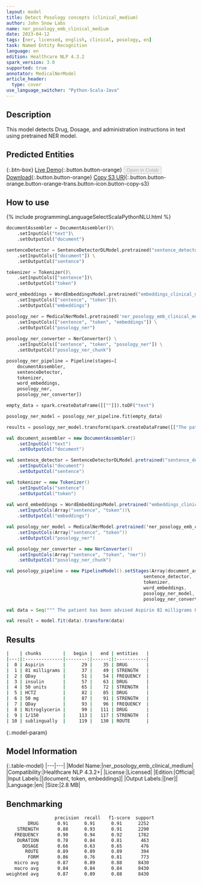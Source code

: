 ```yaml
---
layout: model
title: Detect Posology concepts (clinical_medium)
author: John Snow Labs
name: ner_posology_emb_clinical_medium
date: 2023-04-12
tags: [ner, licensed, english, clinical, posology, en]
task: Named Entity Recognition
language: en
edition: Healthcare NLP 4.3.2
spark_version: 3.0
supported: true
annotator: MedicalNerModel
article_header:
  type: cover
use_language_switcher: "Python-Scala-Java"
---
```


## Description

This model detects Drug, Dosage, and administration instructions in text using pretrained NER model.

## Predicted Entities



{:.btn-box}
[Live Demo](https://demo.johnsnowlabs.com/healthcare/NER_POSOLOGY/){:.button.button-orange}
<button class="button button-orange" disabled>Open in Colab</button>
[Download](https://s3.amazonaws.com/auxdata.johnsnowlabs.com/clinical/models/ner_posology_emb_clinical_medium_en_4.3.2_3.0_1681315841950.zip){:.button.button-orange}
[Copy S3 URI](s3://auxdata.johnsnowlabs.com/clinical/models/ner_posology_emb_clinical_medium_en_4.3.2_3.0_1681315841950.zip){:.button.button-orange.button-orange-trans.button-icon.button-copy-s3}

## How to use



<div class="tabs-box" markdown="1">
{% include programmingLanguageSelectScalaPythonNLU.html %}

```python
documentAssembler = DocumentAssembler()\
    .setInputCol("text")\
    .setOutputCol("document")

sentenceDetector = SentenceDetectorDLModel.pretrained("sentence_detector_dl_healthcare","en","clinical/models") \
    .setInputCols(["document"]) \
    .setOutputCol("sentence") 

tokenizer = Tokenizer()\
    .setInputCols(["sentence"])\
    .setOutputCol("token")

word_embeddings = WordEmbeddingsModel.pretrained("embeddings_clinical_medium", "en", "clinical/models")\
    .setInputCols(["sentence", "token"])\
    .setOutputCol("embeddings")

posology_ner = MedicalNerModel.pretrained('ner_posology_emb_clinical_medium' , "en",  "clinical/models") \
    .setInputCols(["sentence", "token", "embeddings"]) \
    .setOutputCol("posology_ner")
    
posology_ner_converter = NerConverter() \
    .setInputCols(["sentence", "token", "posology_ner"]) \
    .setOutputCol("posology_ner_chunk")

posology_ner_pipeline = Pipeline(stages=[
    documentAssembler, 
    sentenceDetector,
    tokenizer,
    word_embeddings,
    posology_ner,
    posology_ner_converter])

empty_data = spark.createDataFrame([[""]]).toDF("text")

posology_ner_model = posology_ner_pipeline.fit(empty_data)

results = posology_ner_model.transform(spark.createDataFrame([["The patient has been advised Aspirin 81 milligrams QDay. insulin 50 units in a.m. HCTZ 50 mg QDay. Nitroglycerin 1/150 sublingually."]]).toDF("text"))
```
```scala
val document_assembler = new DocumentAssembler()
    .setInputCol("text")
    .setOutputCol("document")

val sentence_detector = SentenceDetectorDLModel.pretrained("sentence_detector_dl_healthcare","en","clinical/models")
    .setInputCols("document")
    .setOutputCol("sentence")

val tokenizer = new Tokenizer()
    .setInputCols("sentence")
    .setOutputCol("token")
    
val word_embeddings = WordEmbeddingsModel.pretrained("embeddings_clinical_medium", "en", "clinical/models")\
    .setInputCols(Array("sentence", "token"))\
    .setOutputCol("embeddings")

val posology_ner_model = MedicalNerModel.pretrained('ner_posology_emb_clinical_large' "en", "clinical/models")
    .setInputCols(Array("sentence", "token"))
    .setOutputCol("posology_ner")

val posology_ner_converter = new NerConverter()
    .setInputCols(Array("sentence", "token", "ner"))
    .setOutputCol("posology_ner_chunk")

val posology_pipeline = new PipelineModel().setStages(Array(document_assembler, 
                                                   sentence_detector,
                                                   tokenizer,
                                                   word_embeddings,
                                                   posology_ner_model,
                                                   posology_ner_converter))

val data = Seq(""" The patient has been advised Aspirin 81 milligrams QDay. insulin 50 units in a.m. HCTZ 50 mg QDay. Nitroglycerin 1/150 sublingually.""").toDS.toDF("text")

val result = model.fit(data).transform(data)
```
</div>

## Results

```bash
|    | chunks        |   begin |   end | entities   |
|---:|:--------------|--------:|------:|:-----------|
|  0 | Aspirin       |      29 |    35 | DRUG       |
|  1 | 81 milligrams |      37 |    49 | STRENGTH   |
|  2 | QDay          |      51 |    54 | FREQUENCY  |
|  3 | insulin       |      57 |    63 | DRUG       |
|  4 | 50 units      |      65 |    72 | STRENGTH   |
|  5 | HCTZ          |      82 |    85 | DRUG       |
|  6 | 50 mg         |      87 |    91 | STRENGTH   |
|  7 | QDay          |      93 |    96 | FREQUENCY  |
|  8 | Nitroglycerin |      99 |   111 | DRUG       |
|  9 | 1/150         |     113 |   117 | STRENGTH   |
| 10 | sublingually  |     119 |   130 | ROUTE      |
```

{:.model-param}
## Model Information

{:.table-model}
|---|---|
|Model Name:|ner_posology_emb_clinical_medium|
|Compatibility:|Healthcare NLP 4.3.2+|
|License:|Licensed|
|Edition:|Official|
|Input Labels:|[document, token, embeddings]|
|Output Labels:|[ner]|
|Language:|en|
|Size:|2.8 MB|

## Benchmarking

```bash
                  precision  recall   f1-score  support
        DRUG       0.91      0.91      0.91      2252
    STRENGTH       0.88      0.93      0.91      2290
   FREQUENCY       0.90      0.94      0.92      1782
    DURATION       0.78      0.84      0.81       463
      DOSAGE       0.66      0.63      0.65       476
       ROUTE       0.89      0.89      0.89       394
        FORM       0.86      0.76      0.81       773
   micro avg       0.87      0.89      0.88      8430
   macro avg       0.84      0.84      0.84      8430
weighted avg       0.87      0.89      0.88      8430
```
